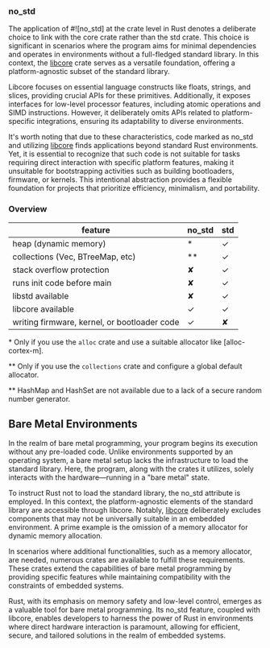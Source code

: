 ### no_std

The application of #![no_std] at the crate level in Rust denotes a deliberate choice to link with the core crate rather than the std crate. This choice is significant in scenarios where the program aims for minimal dependencies and operates in environments without a full-fledged standard library. In this context, the [libcore](https://doc.rust-lang.org/core/) crate serves as a versatile foundation, offering a platform-agnostic subset of the standard library.

Libcore focuses on essential language constructs like floats, strings, and slices, providing crucial APIs for these primitives. Additionally, it exposes interfaces for low-level processor features, including atomic operations and SIMD instructions. However, it deliberately omits APIs related to platform-specific integrations, ensuring its adaptability to diverse environments.

It's worth noting that due to these characteristics, code marked as no_std and utilizing [libcore](https://doc.rust-lang.org/core/) finds applications beyond standard Rust environments. Yet, it is essential to recognize that such code is not suitable for tasks requiring direct interaction with specific platform features, making it unsuitable for bootstrapping activities such as building bootloaders, firmware, or kernels. This intentional abstraction provides a flexible foundation for projects that prioritize efficiency, minimalism, and portability.

### Overview

| feature                                                   | no\_std | std |
|-----------------------------------------------------------|--------|-----|
| heap (dynamic memory)                                     |   *    |  ✓  |
| collections (Vec, BTreeMap, etc)                          |  **    |  ✓  |
| stack overflow protection                                 |   ✘    |  ✓  |
| runs init code before main                                |   ✘    |  ✓  |
| libstd available                                          |   ✘    |  ✓  |
| libcore available                                         |   ✓    |  ✓  |
| writing firmware, kernel, or bootloader code              |   ✓    |  ✘  |

\* Only if you use the `alloc` crate and use a suitable allocator like [alloc-cortex-m].

\** Only if you use the `collections` crate and configure a global default allocator.

\** HashMap and HashSet are not available due to a lack of a secure random number generator.



## Bare Metal Environments

In the realm of bare metal programming, your program begins its execution without any pre-loaded code. Unlike environments supported by an operating system, a bare metal setup lacks the infrastructure to load the standard library. Here, the program, along with the crates it utilizes, solely interacts with the hardware—running in a "bare metal" state.

To instruct Rust not to load the standard library, the no_std attribute is employed. In this context, the platform-agnostic elements of the standard library are accessible through libcore. Notably, [libcore](https://doc.rust-lang.org/core/) deliberately excludes components that may not be universally suitable in an embedded environment. A prime example is the omission of a memory allocator for dynamic memory allocation.

In scenarios where additional functionalities, such as a memory allocator, are needed, numerous crates are available to fulfill these requirements. These crates extend the capabilities of bare metal programming by providing specific features while maintaining compatibility with the constraints of embedded systems.

Rust, with its emphasis on memory safety and low-level control, emerges as a valuable tool for bare metal programming. Its no_std feature, coupled with libcore, enables developers to harness the power of Rust in environments where direct hardware interaction is paramount, allowing for efficient, secure, and tailored solutions in the realm of embedded systems.
